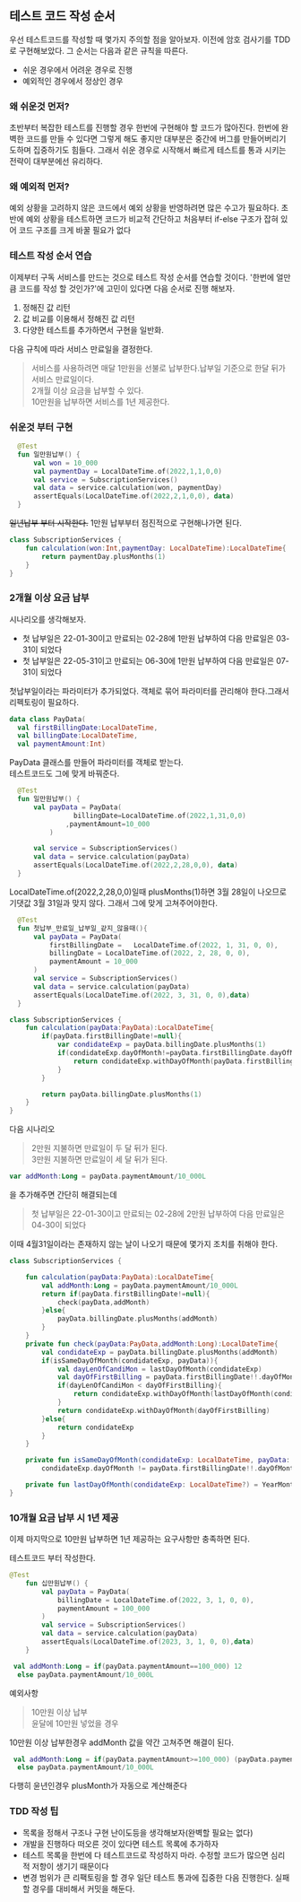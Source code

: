 ## **테스트 코드 작성 순서**

우선 테스트코드를 작성할 때 몇가지 주의할 점을 알아보자. 이전에 암호 검사기를 TDD로 구현해보았다. 그 순서는 다음과 같은 규칙을 따른다.

- 쉬운 경우에서 어려운 경우로 진행
- 예외적인 경우에서 정상인 경우

### **왜 쉬운것 먼저?**

초반부터 복잡한 테스트를 진행할 경우 한번에 구현해야 할 코드가 많아진다. 한번에 완벽한 코드를 만들 수 있다면 그렇게 해도 좋지만 대부분은 중간에 버그를 만들어버리기도하며 집중하기도 힘들다. 그래서 쉬운 경우로 시작해서 빠르게 테스트를 통과 시키는 전략이 대부분에선 유리하다.

### **왜 예외적 먼저?**

예외 상황을 고려하지 않은 코드에서 예외 상황을 반영하려면 많은 수고가 필요하다. 초반에 예외 상황을 테스트하면 코드가 비교적 간단하고 처음부터 if-else 구조가 잡혀 있어 코드 구조를 크게 바꿀 필요가 없다

### **테스트 작성 순서 연습**

이제부터 구독 서비스를 만드는 것으로 테스트 작성 순서를 연습할 것이다. '한번에 얼만큼 코드를 작성 할 것인가?'에 고민이 있다면 다음 순서로 진행 해보자.

1. 정해진 값 리턴
2. 값 비교를 이용해서 정해진 값 리턴
3. 다양한 테스트를 추가하면서 구현을 일반화.

다음 규칙에 따라 서비스 만료일을 결정한다.

> 서비스를 사용하려면 매달 1만원을 선불로 납부한다.납부일 기준으로 한달 뒤가 서비스 만료일이다.   
> 2개월 이상 요금을 납부할 수 있다.   
> 10만원을 납부하면 서비스를 1년 제공한다.


### **쉬운것 부터 구현**

```kotlin
  @Test
  fun 일만원납부() {
      val won = 10_000
      val paymentDay = LocalDateTime.of(2022,1,1,0,0)
      val service = SubscriptionServices()
      val data = service.calculation(won, paymentDay)
      assertEquals(LocalDateTime.of(2022,2,1,0,0), data)
  }
```

~~일년납부 부터 시작한다.~~ 1만원 납부부터 점진적으로 구현해나가면 된다.

```kotlin
class SubscriptionServices {
    fun calculation(won:Int,paymentDay: LocalDateTime):LocalDateTime{
        return paymentDay.plusMonths(1)
    }
}
```

### **2개월 이상 요금 납부**

시나리오를 생각해보자.

- 첫 납부일은 22-01-30이고 만료되는 02-28에 1만원 납부하여 다음 만료일은 03-31이 되었다
- 첫 납부일은 22-05-31이고  만료되는 06-30에 1만원 납부하여 다음 만료일은 07-31이 되었다

첫납부일이라는 파라미터가 추가되었다. 객체로 묶어 파라미터를 관리해야 한다.그래서 리펙토링이 필요하다.

 ```kotlin
 data class PayData(
   val firstBillingDate:LocalDateTime,
   val billingDate:LocalDateTime,
   val paymentAmount:Int)
```
PayData 클래스를 만들어 파라미터를 객체로 받는다.   
테스트코드도 그에 맞게 바꿔준다.

```kotlin
  @Test
  fun 일만원납부() {
      val payData = PayData(
                billingDate=LocalDateTime.of(2022,1,31,0,0)
              ,paymentAmount=10_000
          )

      val service = SubscriptionServices()
      val data = service.calculation(payData)
      assertEquals(LocalDateTime.of(2022,2,28,0,0), data)
  }
```

LocalDateTime.of(2022,2,28,0,0)일때 plusMonths(1)하면 3월 28일이 나오므로 기댓값 3월 31일과 맞지 않다. 그래서 그에 맞게 고쳐주어야한다.

```kotlin
  @Test
  fun 첫납부_만료일_납부일_같지_않을때(){
      val payData = PayData(
          firstBillingDate =   LocalDateTime.of(2022, 1, 31, 0, 0),
          billingDate = LocalDateTime.of(2022, 2, 28, 0, 0),
          paymentAmount = 10_000
      )
      val service = SubscriptionServices()
      val data = service.calculation(payData)
      assertEquals(LocalDateTime.of(2022, 3, 31, 0, 0),data)
  }
```

```kotlin
class SubscriptionServices {
    fun calculation(payData:PayData):LocalDateTime{
        if(payData.firstBillingDate!=null){
            var condidateExp = payData.billingDate.plusMonths(1)
            if(condidateExp.dayOfMonth!=payData.firstBillingDate.dayOfMonth){
                return condidateExp.withDayOfMonth(payData.firstBillingDate.dayOfMonth)
            }
        }

        return payData.billingDate.plusMonths(1)
    }
}
```

다음 시나리오


> 2만원 지불하면 만료일이 두 달 뒤가 된다.   
> 3만원 지불하면 만료일이 세 달 뒤가 된다.


```kotlin
var addMonth:Long = payData.paymentAmount/10_000L
```

을 추가해주면 간단히 해결되는데 

> 첫 납부일은 22-01-30이고 만료되는 02-28에 2만원 납부하여 다음 만료일은 04-30이 되었다

이때 4월31일이라는 존재하지 않는 날이 나오기 때문에 몇가지 조치를 취해야 한다.

```kotlin
class SubscriptionServices {

    fun calculation(payData:PayData):LocalDateTime{
        val addMonth:Long = payData.paymentAmount/10_000L
        return if(payData.firstBillingDate!=null){
            check(payData,addMonth)
        }else{
            payData.billingDate.plusMonths(addMonth)
        }
    }
    private fun check(payData:PayData,addMonth:Long):LocalDateTime{
        val condidateExp = payData.billingDate.plusMonths(addMonth)
        if(isSameDayOfMonth(condidateExp, payData)){
            val dayLenOfCandiMon = lastDayOfMonth(condidateExp)
            val dayOfFirstBilling = payData.firstBillingDate!!.dayOfMonth
            if(dayLenOfCandiMon < dayOfFirstBilling){
                return condidateExp.withDayOfMonth(lastDayOfMonth(condidateExp))
            }
            return condidateExp.withDayOfMonth(dayOfFirstBilling)
        }else{
            return condidateExp
        }
    }

    private fun isSameDayOfMonth(condidateExp: LocalDateTime, payData: PayData) =
        condidateExp.dayOfMonth != payData.firstBillingDate!!.dayOfMonth

    private fun lastDayOfMonth(condidateExp: LocalDateTime?) = YearMonth.from(condidateExp).lengthOfMonth()
}
```
### **10개월 요금 납부 시 1년 제공**   

이제 마지막으로 10만원 납부하면 1년 제공하는 요구사항만 충족하면 된다.

테스트코드 부터 작성한다.

```kotlin
@Test
    fun 십만원납부() {
        val payData = PayData(
            billingDate = LocalDateTime.of(2022, 3, 1, 0, 0),
            paymentAmount = 100_000
        )
        val service = SubscriptionServices()
        val data = service.calculation(payData)
        assertEquals(LocalDateTime.of(2023, 3, 1, 0, 0),data)
    }
```

```kotlin
 val addMonth:Long = if(payData.paymentAmount==100_000) 12
  else payData.paymentAmount/10_000L
```

예외사항

> 10만원 이상 납부  
> 윤달에 10만원 넣었을 경우

10만원 이상 납부한경우 addMonth 값을 약간 고쳐주면 해결이 된다.

```kotlin
 val addMonth:Long = if(payData.paymentAmount>=100_000) (payData.paymentAmount/100_000L)*12+(payData.paymentAmount%100_000L)/10_000L
  else payData.paymentAmount/10_000L
```

다행히 윤년인경우 plusMonth가 자동으로 계산해준다

### **TDD 작성 팁**

- 목록을 정해서 구조나 구현 난이도등을 생각해보자(완벽할 필요는 없다)
- 개발을 진행하다 떠오른 것이 있다면 테스트 목록에 추가하자
- 테스트 목록을 한번에 다 테스트코드로 작성하지 마라. 수정할 코드가 많으면 심리적 저항이 생기기 때문이다
- 변경 범위가 큰 리팩토링을 할 경우 일단 테스트 통과에 집중한 다음 진행한다. 실패할 경우를 대비해서 커밋을 해둔다.












